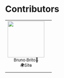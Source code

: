 # Contributors

|  |  |
| :---: | :---: |
| [<img src="https://avatars3.githubusercontent.com/u/7241156?v=4&s=460" width="118px;"/><br /><sub>Bruno Brito💓</sub>](https://github.com/brunohbrito)<br /> [<sub>🌍Site</sub>](https://www.brunobrito.net.br/) | | 
|  |  |